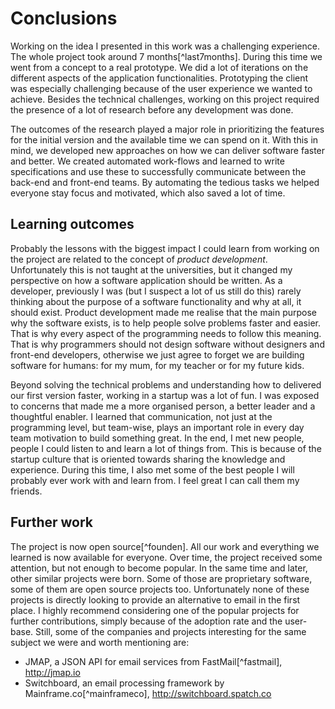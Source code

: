 # Conclusions

Working on the idea I presented in this work was a challenging experience. The
whole project took around 7 months[^last7months]. During this time we went from
a concept to a real prototype. We did a lot of iterations on the different aspects
of the application functionalities. Prototyping the client was especially
challenging because of the user experience we wanted to achieve. Besides the
technical challenges, working on this project required the presence of a lot of
research before any development was done.

The outcomes of the research played a major role in prioritizing the features
for the initial version and the available time we can spend on it. With this in
mind, we developed new approaches on how we can deliver software faster and
better. We created automated work-flows and learned to write specifications
and use these to successfully communicate between the back-end and front-end
teams. By automating the tedious tasks we helped everyone stay focus and
motivated, which also saved a lot of time.

## Learning outcomes

Probably the lessons with the biggest impact I could learn from working on the
project are related to the concept of _product development_. Unfortunately this
is not taught at the universities, but it changed my perspective on how a
software application should be written. As a developer, previously I was (but I
suspect a lot of us still do this) rarely thinking about the purpose of a
software functionality and why at all, it should exist. Product development
made me realise that the main purpose why the software exists, is to help
people solve problems faster and easier. That is why every aspect of the
programming needs to follow this meaning. That is why programmers should not
design software without designers and front-end developers, otherwise we just
agree to forget we are building software for humans: for my mum, for my teacher
or for my future kids.

Beyond solving the technical problems and understanding how to delivered our
first version faster, working in a startup was a lot of fun. I was exposed to
concerns that made me a more organised person, a better leader and a thoughtful
enabler. I learned that communication, not just at the programming level, but
team-wise, plays an important role in every day team motivation to build
something great. In the end, I met new people, people I could listen to and
learn a lot of things from. This is because of the startup culture that is
oriented towards sharing the knowledge and experience. During this time, I also
met some of the best people I will probably ever work with and learn from. I
feel great I can call them my friends.

## Further work

The project is now open source[^founden]. All our work and everything we
learned is now available for everyone. Over time, the project received some
attention, but not enough to become popular. In the same time and later, other
similar projects were born. Some of those are proprietary software, some of
them are open source projects too. Unfortunately none of these projects is
directly looking to provide an alternative to email in the first place. I
highly recommend considering one of the popular projects for further
contributions, simply because of the adoption rate and the user-base. Still,
some of the companies and projects interesting for the same subject we were and
worth mentioning are:

 * JMAP, a JSON API for email services from FastMail[^fastmail], http://jmap.io
 * Switchboard, an email processing framework by Mainframe.co[^mainframeco],
   http://switchboard.spatch.co
